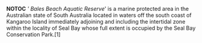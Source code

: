 __NOTOC__ _' Bales Beach Aquatic Reserve_' is a marine protected area in the Australian state of South Australia located in waters off the south coast of Kangaroo Island immediately adjoining and including the intertidal zone within the locality of Seal Bay whose full extent is occupied by the Seal Bay Conservation Park.[1]
